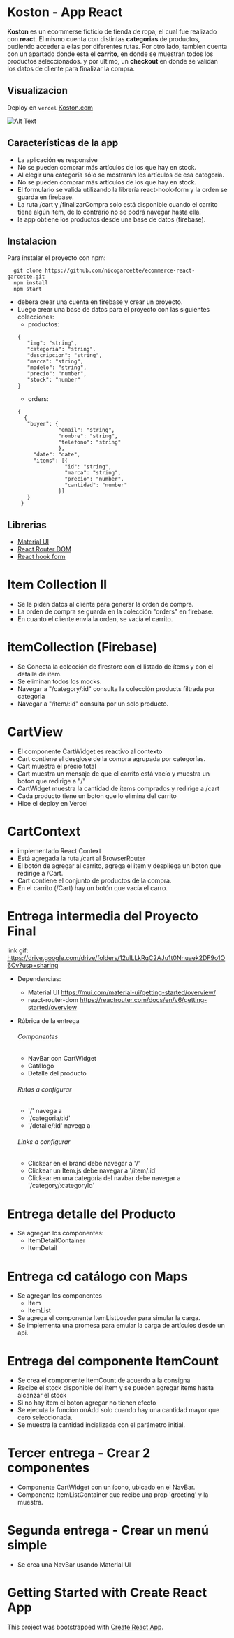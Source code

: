 
# Koston - App React

**Koston** es un ecommerse ficticio de tienda de ropa, el cual fue realizado con **react**. El mismo cuenta con distintas **categorias** de productos, pudiendo acceder a ellas por diferentes rutas. Por otro lado, tambien cuenta con un apartado donde esta el **carrito**, en donde se muestran todos los productos seleccionados. y por ultimo, un **checkout** en donde se validan los datos de cliente para finalizar la compra.

## Visualizacion
Deploy en `vercel`  [Koston.com](https://ecommerce-react-nicogarcette.vercel.app/)

![Alt Text](https://i.postimg.cc/zDTMfxM0/2022-10-11-21-51-26-Trim.gif)


## Características de la app

- La aplicación es responsive
- No se pueden comprar más artículos de los que hay en stock.
- Al elegir una categoría sólo se mostrarán los artículos de esa categoría.
- No se pueden comprar más artículos de los que hay en stock.
- El formulario se valida utilizando la librería react-hook-form y la orden se guarda en firebase.
- La ruta /cart y /finalizarCompra solo está disponible cuando el carrito tiene algún item, de lo contrario no se podrá navegar hasta ella.
- la app obtiene los productos desde una base de datos (firebase).

## Instalacion

Para instalar el proyecto con npm:
```
  git clone https://github.com/nicogarcette/ecommerce-react-garcette.git
  npm install
  npm start
```
- debera crear una cuenta en firebase y crear un proyecto.
- Luego crear una base de datos para el proyecto con las siguientes colecciones:
  - productos:
   ```
   {
      "img": "string",
      "categoria": "string",
      "descripcion": "string",
      "marca": "string",
      "modelo": "string",
      "precio": "number",
      "stock": "number"
   }
  ```
  - orders:
   ```
   {
     {
      "buyer": {
                "email": "string",
                "nombre": "string",
                "telefono": "string"
                },
        "date": "date",
        "items": [{
                  "id": "string",
                  "marca": "string",
                  "precio": "number",
                  "cantidad": "number"
                }]
      }
    }
    ```

## Librerias

 - [Material UI](https://mui.com/)
 - [React Router DOM](https://www.npmjs.com/package/react-router-dom)
 - [React hook form](https://react-hook-form.com/)

# Item Collection II
- Se le piden datos al cliente para generar la orden de compra.
- La orden de compra se guarda en la colección "orders" en firebase.
- En cuanto el cliente envía la orden, se vacía el carrito.

# itemCollection (Firebase)
-  Se Conecta la colección de firestore con el listado de ítems y con el detalle de ítem.
- Se eliminan todos los mocks.
- Navegar a "/category/:id" consulta la colección products filtrada por categoria
- Navegar a "/item/:id" consulta por un solo producto.

# CartView
- El componente CartWidget es reactivo al contexto
- Cart contiene el desglose de la compra agrupada por categorías.
- Cart muestra el precio total
- Cart muestra un mensaje de que el carrito está vacío y muestra un boton que redirige a "/"
- CartWidget muestra la cantidad de items comprados y redirige a /cart
- Cada producto tiene un boton que lo elimina del carrito
- Hice el deploy en Vercel

# CartContext
- implementado React Context
- Está agregada la ruta /cart al BrowserRouter
- El botón de agregar al carrito, agrega el item y despliega un boton que redirige a /Cart.
- Cart contiene el conjunto de productos de la compra.
- En el carrito (/Cart) hay un botón que vacía el carro.

# Entrega intermedia del Proyecto Final
 link gif: https://drive.google.com/drive/folders/12ulLLkRqC2AJu1t0Nnuaek2DF9o1O6Cv?usp=sharing
- Dependencias:
    - Material UI https://mui.com/material-ui/getting-started/overview/
    - react-router-dom https://reactrouter.com/docs/en/v6/getting-started/overview

- Rúbrica de la entrega
    ###### Componentes
    - NavBar con CartWidget
    - Catálogo
    - Detalle del producto
    ###### Rutas a configurar
    - '/' navega a <ItemListContainer />
    - '/categoria/:id' <ItemListContainer />
    - '/detalle/:id' navega a <ItemDetailContainer />
    ###### Links a configurar
    - Clickear en el brand debe navegar a '/'
    - Clickear un Item.js debe navegar a '/item/:id'
    - Clickear en una categoría del navbar debe navegar a '/category/:categoryId'

# Entrega detalle del Producto
- Se agregan los componentes:
    - ItemDetailContainer
    - ItemDetail


# Entrega cd catálogo con Maps
- Se agregan los componentes
    - Item
    - ItemList
- Se agrega el componente ItemListLoader para simular la carga.
- Se implementa una promesa para emular la carga de artículos desde un api.

# Entrega del componente ItemCount

- Se crea el componente ItemCount de acuerdo a la consigna
- Recibe el stock disponible del item y se pueden agregar items hasta alcanzar el stock
- Si no hay item el boton agregar no tienen efecto
- Se ejecuta la función onAdd solo cuando hay una cantidad mayor que cero seleccionada.
- Se muestra la cantidad incializada con el parámetro initial.

# Tercer entrega - Crear 2 componentes

- Componente CartWidget con un ícono, ubicado en el NavBar.
- Componente ItemListContainer que recibe una prop 'greeting' y la muestra.

# Segunda entrega - Crear un menú simple

- Se crea una NavBar usando Material UI

# Getting Started with Create React App

This project was bootstrapped with [Create React App](https://github.com/facebook/create-react-app).

